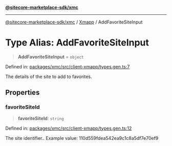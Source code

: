 [**@sitecore-marketplace-sdk/xmc**](../../../../README.md)

***

[@sitecore-marketplace-sdk/xmc](../../../../README.md) / [Xmapp](../README.md) / AddFavoriteSiteInput

# Type Alias: AddFavoriteSiteInput

> **AddFavoriteSiteInput** = `object`

Defined in: [packages/xmc/src/client-xmapp/types.gen.ts:7](https://github.com/Sitecore/marketplace-sdk/blob/e3ec55ede335ad59ac5875d32f0d68c50e7bc899/packages/xmc/src/client-xmapp/types.gen.ts#L7)

The details of the site to add to favorites.

## Properties

### favoriteSiteId

> **favoriteSiteId**: `string`

Defined in: [packages/xmc/src/client-xmapp/types.gen.ts:12](https://github.com/Sitecore/marketplace-sdk/blob/e3ec55ede335ad59ac5875d32f0d68c50e7bc899/packages/xmc/src/client-xmapp/types.gen.ts#L12)

The site identifier..
Example value: 110d559fdea542ea9c1c8a5df7e70ef9
